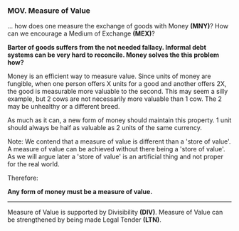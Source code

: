 ### MOV. Measure of Value

... how does one measure the exchange of goods with Money **(MNY)**? How can we encourage a Medium of Exchange **(MEX)**?


**Barter of goods suffers from the not needed fallacy.  Informal debt systems can be very hard to reconcile.  Money solves the this problem how?**

Money is an efficient way to measure value.  Since units of money are fungible, when one person offers X units for a good and another offers 2X, the good is measurable more valuable to the second.  This may seem a silly example, but 2 cows are not necessarily more valuable than 1 cow.  The 2 may be unhealthy or a different breed.

As much as it can, a new form of money should maintain this property.  1 unit should always be half as valuable as 2 units of the same currency.

Note:  We contend that a measure of value is different than a 'store of value'.  A measure of value can be achieved without there being a 'store of value'.  As we will argue later a 'store of value' is an artificial thing and not proper for the real world.

Therefore:

**Any form of money must be a measure of value.**

----------

Measure of Value is supported by  Divisibility **(DIV)**. Measure of Value can be strengthened by being made Legal Tender **(LTN)**.
